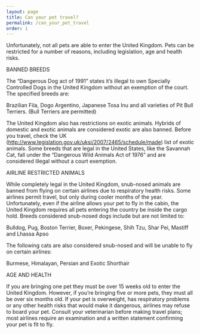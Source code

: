 ```yaml
---
layout: page
title: Can your pet travel?
permalink: /can_your_pet_travel
order: 1
---
```


Unfortunately, not all pets are able to enter the United Kingdom.  Pets can be restricted for a number of reasons, including legislation, age and health risks.  

BANNED BREEDS

The “Dangerous Dog act of 1991” states it’s illegal to own Specially Controlled Dogs in the United Kingdom without an exemption of the court.  The specified breeds are:

Brazilian Fila, Dogo Argentino, Japanese Tosa Inu and all varieties of Pit Bull Terriers.  (Bull Terriers are permitted)
 
The United Kingdom also has restrictions on exotic animals.  Hybrids of domestic and exotic animals are considered exotic are also banned.  Before you travel, check the UK (http://www.legislation.gov.uk/uksi/2007/2465/schedule/made) list of exotic animals.  Some breeds that are legal in the United States, like the Savannah Cat, fall under the “Dangerous Wild Animals Act of 1976” and are considered illegal without a court exemption.

AIRLINE RESTRICTED ANIMALS

While completely legal in the United Kingdom, snub-nosed animals are banned from flying on certain airlines due to respiratory health risks.  Some airlines permit travel, but only during cooler months of the year.  Unfortunately, even if the airline allows your pet to fly in the cabin, the United Kingdom requires all pets entering the country be inside the cargo hold.  Breeds considered snub-nosed dogs include but are not limited to:

Bulldog, Pug, Boston Terrier, Boxer, Pekingese, Shih Tzu, Shar Pei, Mastiff and Lhassa Apso

The following cats are also considered snub-nosed and will be unable to fly on certain airlines:

Burmese, Himalayan, Persian and Exotic Shorthair

AGE AND HEALTH

If you are bringing one pet they must be over 15 weeks old to enter the United Kingdom.  However, if you’re bringing five or more pets, they must all be over six months old.  If your pet is overweight, has respiratory problems or any other health risks that would make it dangerous, airlines may refuse to board your pet.  Consult your veterinarian before making travel plans; most airlines require an examination and a written statement confirming your pet is fit to fly.